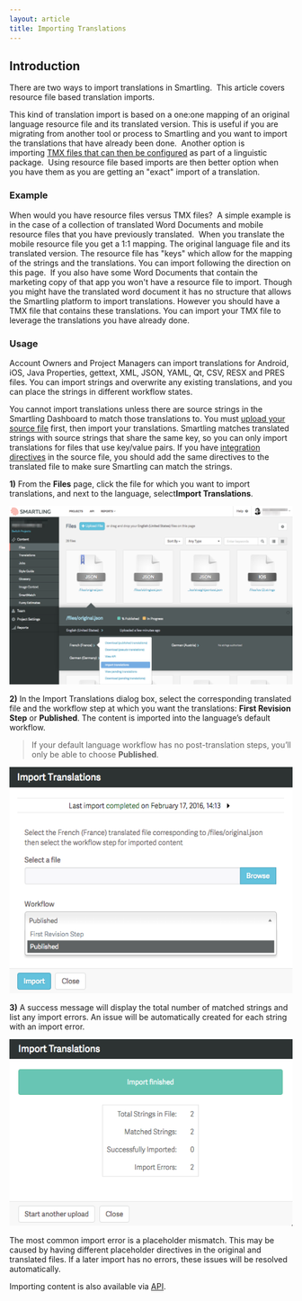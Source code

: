 ```yaml
---
layout: article
title: Importing Translations
---
```



## Introduction

There are two ways to import translations in Smartling. &nbsp;This article covers resource file based translation imports.

This kind of translation import is based on a one:one mapping of an original language resource file and its translated version. This is useful if you are migrating from another tool or process to Smartling and you want to import the translations that have already been done. &nbsp;Another option is importing&nbsp;[TMX files that can then be configured](http://help.smartling.com/knowledge-base/articles/translation-memory/#import) as part of a linguistic package.&nbsp; Using resource file based imports are then better option when you have them as you are getting an "exact" import of a translation. &nbsp;

### Example

When would you have resource files versus TMX files? &nbsp;A simple example is in the case of a collection of translated Word Documents and mobile resource files that you have previously translated. &nbsp;When you translate the mobile resource file you get a 1:1 mapping. The original language file and its translated version. The resource file has "keys" which allow for the mapping of the strings and the translations. You can import following the direction on this page. &nbsp;If you also have some Word Documents that contain the marketing copy of that app you won't have a resource file to import. Though you might have the translated word document it has no structure that allows the Smartling platform to import translations. However you should have a TMX file that contains these translations. You can import your TMX file to leverage the translations you have already done.

### Usage

Account Owners and Project Managers can import translations for Android, iOS, Java Properties, gettext, XML, JSON, YAML, Qt, CSV, RESX and PRES files. You can import strings and overwrite any existing translations, and you can place the strings in different workflow states.

You cannot import translations unless there are source strings in the Smartling Dashboard to match those translations to. You must [upload your source file](/knowledge-base/articles/upload-and-manage-files/) first, then import your translations. Smartling matches translated strings with source strings that share the same key, so you can only import translations for files that use key/value pairs. If you have [integration directives](http://docs.smartling.com/pages/supported-file-types/) in the source file, you should add the same directives to the translated file to make sure Smartling can match the strings.

**1)** From the **Files** page, click the file for which you want to import translations, and next to the language, select**Import Translations**.

![](/uploads/versions/import1---x----1250-788x---.png)

**2)** In the Import Translations dialog box, select the corresponding translated file and the workflow step at which you want the translations: **First Revision Step** or **Published**. The content is imported into the language’s default workflow.

> If your default language workflow has no post-translation steps, you’ll only be able to choose **Published**.

![medium](/uploads/versions/import2---x----571-455x---.png)

**3)** A success message will display the total number of matched strings and list any import errors. An issue will be automatically created for each string with an import error.

![medium](/uploads/versions/import3---x----576-379x---.png)

The most common import error is a placeholder mismatch. This may be caused by having different placeholder directives in the original and translated files. If a later import has no errors, these issues will be resolved automatically.

<div class="info">Importing content is also available via <a href="http://docs.smartling.com">API</a>.</div>